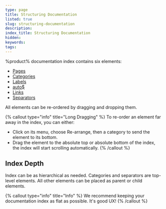 ```yaml
---
type: page
title: Structuring Documentation
listed: true
slug: structuring-documentation
description: 
index_title: Structuring Documentation
hidden: 
keywords: 
tags: 
---
```


%product% documentation index contains six elements:

- [Pages](/support-center/managing-pages)
- [Categories](/support-center/categories)
- [Labels](/support-center/categories#labels)
- [auto$](/support-center/code-steps)
- [Links](/support-center/external-links)
- [Separators](/support-center/categories#separators)

All elements can be re-ordered by dragging and dropping them.

{% callout type="info" title="Long Dragging" %}
To re-order an element far away in the index, you can either:

- Click on its menu, choose Re-arrange, then a category to send the element to its bottom.
- Drag the element to the absolute top or absolute bottom of the index, the index will start scrolling automatically.
{% /callout %}

## Index Depth

Index can be as hierarchical as needed. Categories and separators are top-level elements. All other elements can be placed as parent or child elements.

{% callout type="info" title="Info" %}
We recommend keeping your documentation index as flat as possible. It's good UX!
{% /callout %}